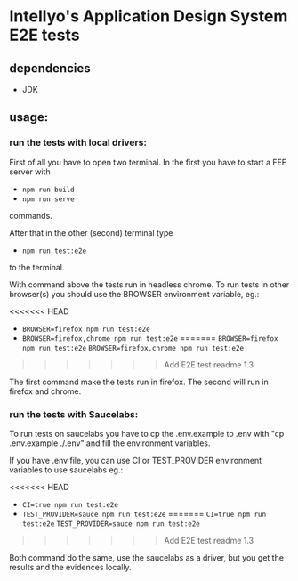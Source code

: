 # Intellyo's Application Design System E2E tests

## dependencies
 - JDK

## usage:

### run the tests with local drivers:

First of all you have to open two terminal. In the first you have to start a FEF server with

- `npm run build`
- `npm run serve`

commands.

After that in the other (second) terminal type

- `npm run test:e2e`

to the terminal.

With command above the tests run in headless chrome. To run tests in other browser(s) you should use the BROWSER environment variable, eg.:

<<<<<<< HEAD
- `BROWSER=firefox npm run test:e2e`
- `BROWSER=firefox,chrome npm run test:e2e`
=======
`BROWSER=firefox npm run test:e2e`
`BROWSER=firefox,chrome npm run test:e2e`
>>>>>>> Add E2E test readme 1.3

The first command make the tests run in firefox. The second will run in firefox and chrome.

### run the tests with Saucelabs:

To run tests on saucelabs you have to cp the .env.example to .env with "cp .env.example ./.env" and fill the environment variables.

If you have .env file, you can use CI or TEST_PROVIDER environment variables to use saucelabs eg.:

<<<<<<< HEAD
- `CI=true npm run test:e2e`
- `TEST_PROVIDER=sauce npm run test:e2e`
=======
`CI=true npm run test:e2e`
`TEST_PROVIDER=sauce npm run test:e2e`
>>>>>>> Add E2E test readme 1.3

Both command do the same, use the saucelabs as a driver, but you get the results and the evidences locally.

